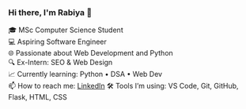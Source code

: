 ### Hi there, I'm Rabiya 👋

🎓 MSc Computer Science Student  
💻 Aspiring Software Engineer  
🌐 Passionate about Web Development and Python  
🔍 Ex-Intern: SEO & Web Design  
📈 Currently learning: Python • DSA • Web Dev  
📫 How to reach me: [LinkedIn](https://www.linkedin.com/in/rabiyathul-basria-r-a07a56257/)
🛠️ Tools I’m using: VS Code, Git, GitHub, Flask, HTML, CSS


